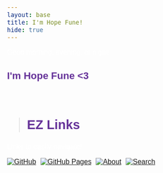 ```yaml
---
layout: base
title: I'm Hope Fune!
hide: true
---
```


Good morning, evening, or night! 
### I'm Hope Fune <3

<br>

> ## EZ Links

Links to easily navigate!

<div style="display: flex; flex-wrap: wrap; gap: 10px;">
    <a href="https://github.com/McHopiee/mchopie">
        <img src="https://img.shields.io/badge/%EF%BC%A7%EF%BC%A9%EF%BC%B4%EF%BC%A8%EF%BC%B5%EF%BC%A2-2a2361?style=for-the-badge&logo=github&logoColor=255%2C%20255%2C%20255
        " alt="GitHub">
    </a>
    <a href="https://mchopiee.github.io/mchopie/">
        <img src="https://img.shields.io/badge/%EF%BC%A7%EF%BC%A9%EF%BC%B4%EF%BC%A8%EF%BC%B5%EF%BC%A2%20%EF%BC%B0%EF%BC%A1%EF%BC%A7%EF%BC%A5%EF%BC%B3-4d2f75?style=for-the-badge&logo=refinedgithub&logoColor=255%2C%20255%2C%20255
        " alt="GitHub Pages">
    </a>
    <a href="https://mchopiee.github.io/mchopie/about/">
        <img src="https://img.shields.io/badge/%EF%BC%A1%EF%BC%A2%EF%BC%AF%EF%BC%B5%EF%BC%B4-734373?style=for-the-badge&logo=anki&logoColor=473247
        " alt="About">
    </a>
    <a href="https://mchopiee.github.io/mchopie/search/">
        <img src="https://img.shields.io/badge/%EF%BC%B3%EF%BD%85%EF%BD%81%EF%BD%92%EF%BD%83%EF%BD%88-2a3659?style=for-the-badge&logo=searxng
        " alt="Search">
    </a>
</div>

<br>


<!-- Google Fonts -->
<link href="https://fonts.googleapis.com/css2?family=Fredoka:wght@400;700&display=swap&family=Quicksand:wght@400;500&display=swap" rel="stylesheet">

<style>
  /* all normal text */
  body {
    font-family: 'Quicksand', sans-serif !important;
    font-size: 1em;
    color: white; /* keep theme text color or change if needed */
  }

  /* headings */
  h1, h2, h3, h4, h5, h6 {
    color: rebeccapurple !important;
    font-weight: bold !important;
    font-family: 'Fredoka', sans-serif !important;
  }

  h1 { font-size: 2.2em !important; }
  h2 { font-size: 1.8em !important; }
  h3 { font-size: 1.4em !important; }
  h4 { font-size: 1.2em !important; }
  h5, h6 { font-size: 1em !important; }
</style>
